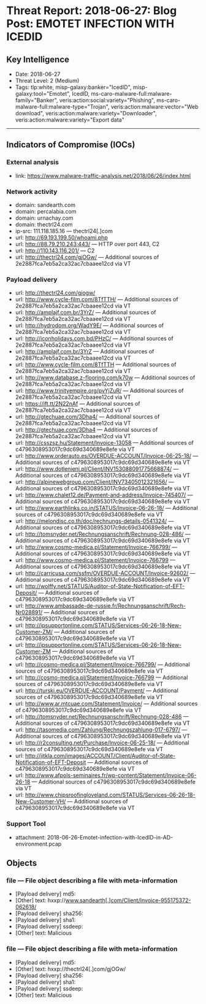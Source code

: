 # Threat Report: 2018-06-27: Blog Post: EMOTET INFECTION WITH ICEDID


## Key Intelligence
* Date: 2018-06-27
* Threat Level: 2 (Medium)
* Tags: tlp:white, misp-galaxy:banker="IcedID", misp-galaxy:tool="Emotet", IcedID, ms-caro-malware-full:malware-family="Banker", veris:action:social:variety="Phishing", ms-caro-malware-full:malware-type="Trojan", veris:action:malware:vector="Web download", veris:action:malware:variety="Downloader", veris:action:malware:variety="Export data"

---

## Indicators of Compromise (IOCs)
### External analysis
* link: https://www.malware-traffic-analysis.net/2018/06/26/index.html

### Network activity
* domain: sandearth.com
* domain: percalabia.com
* domain: urnachay.com
* domain: thectrl24.com
* ip-src: 111.118.185.16 — thectrl24[.]com
* url: http://69.193.199.50/whoami.php
* url: http://88.79.210.243:443/ — HTTP over port 443, C2
* url: http://110.143.116.201/ — C2
* url: http://thectrl24.com/gjOGw/ — Additional sources of 2e2887fca7eb5a2ca32ac7cbaaee12cd via VT

### Payload delivery
* url: http://thectrl24.com/gjogw/
* url: http://www.cycle-film.com/8TfTTH/ — Additional sources of 2e2887fca7eb5a2ca32ac7cbaaee12cd via VT
* url: http://amplajf.com.br/3YrZ/ — Additional sources of 2e2887fca7eb5a2ca32ac7cbaaee12cd via VT
* url: http://hydrodom.org/WadY9E/ — Additional sources of 2e2887fca7eb5a2ca32ac7cbaaee12cd via VT
* url: http://iconholidays.com.bd/PHzC/ — Additional sources of 2e2887fca7eb5a2ca32ac7cbaaee12cd via VT
* url: http://amplajf.com.br/3YrZ — Additional sources of 2e2887fca7eb5a2ca32ac7cbaaee12cd via VT
* url: http://www.cycle-film.com/8TfTTH — Additional sources of 2e2887fca7eb5a2ca32ac7cbaaee12cd via VT
* url: http://www.database.z-flooring.com/k70w — Additional sources of 2e2887fca7eb5a2ca32ac7cbaaee12cd via VT
* url: http://www.trinityempire.org/pvYjZuR/ — Additional sources of 2e2887fca7eb5a2ca32ac7cbaaee12cd via VT
* url: https://ift.tt/2N22nAf — Additional sources of 2e2887fca7eb5a2ca32ac7cbaaee12cd via VT
* url: http://gtechuae.com/3Dha4/ — Additional sources of 2e2887fca7eb5a2ca32ac7cbaaee12cd via VT
* url: http://gtechuae.com/3Dha4 — Additional sources of 2e2887fca7eb5a2ca32ac7cbaaee12cd via VT
* url: http://csszsz.hu/Statement/Invoice-13058 — Additional sources of c4796308953017c9dc69d340689e8efe via VT
* url: http://www.orderauto.es/OVERDUE-ACCOUNT/Invoice-06-25-18/ — Additional sources of c4796308953017c9dc69d340689e8efe via VT
* url: http://www.dotlenieni.pl/Client/INV153088091775668874/ — Additional sources of c4796308953017c9dc69d340689e8efe via VT
* url: http://alpinewebgroup.com/Client/INV73405012321656/ — Additional sources of c4796308953017c9dc69d340689e8efe via VT
* url: http://www.chalet12.de/Payment-and-address/Invoice-745407/ — Additional sources of c4796308953017c9dc69d340689e8efe via VT
* url: http://www.earthlinks.co.in/STATUS/Invoice-06-26-18/ — Additional sources of c4796308953017c9dc69d340689e8efe via VT
* url: http://melondisc.co.th/doc/rechnungs-details-0541324/ — Additional sources of c4796308953017c9dc69d340689e8efe via VT
* url: http://tomsnyder.net/Rechnungsanschrift/Rechnung-028-486/ — Additional sources of c4796308953017c9dc69d340689e8efe via VT
* url: http://www.cosmo-medica.pl/Statement/Invoice-766799/ — Additional sources of c4796308953017c9dc69d340689e8efe via VT
* url: http://www.cosmo-medica.pl/Statement/Invoice-766799 — Additional sources of c4796308953017c9dc69d340689e8efe via VT
* url: http://carricusa.com/ssfm/OVERDUE-ACCOUNT/Invoice-92602/ — Additional sources of c4796308953017c9dc69d340689e8efe via VT
* url: http://wolffy.net/STATUS/Auditor-of-State-Notification-of-EFT-Deposit/ — Additional sources of c4796308953017c9dc69d340689e8efe via VT
* url: http://www.ambassade-de-russie.fr/Rechnungsanschrift/Rech-Nr028891/ — Additional sources of c4796308953017c9dc69d340689e8efe via VT
* url: http://ipsupportonline.com/STATUS/Services-06-26-18-New-Customer-ZM/ — Additional sources of c4796308953017c9dc69d340689e8efe via VT
* url: http://ipsupportonline.com/STATUS/Services-06-26-18-New-Customer-ZM — Additional sources of c4796308953017c9dc69d340689e8efe via VT
* url: http://cosmo-medica.pl/Statement/Invoice-766799/ — Additional sources of c4796308953017c9dc69d340689e8efe via VT
* url: http://cosmo-medica.pl/Statement/Invoice-766799 — Additional sources of c4796308953017c9dc69d340689e8efe via VT
* url: http://turski.eu/OVERDUE-ACCOUNT/Payment/ — Additional sources of c4796308953017c9dc69d340689e8efe via VT
* url: http://www.ar.mtcuae.com/Statement/Invoice/ — Additional sources of c4796308953017c9dc69d340689e8efe via VT
* url: http://tomsnyder.net/Rechnungsanschrift/Rechnung-028-486 — Additional sources of c4796308953017c9dc69d340689e8efe via VT
* url: http://tasomedia.com/Zahlung/Rechnungszahlung-017-6797/ — Additional sources of c4796308953017c9dc69d340689e8efe via VT
* url: http://r2consulting.net/Purchase/Invoice-06-25-18/ — Additional sources of c4796308953017c9dc69d340689e8efe via VT
* url: http://jitkla.com/images/ACCOUNT/Client/Auditor-of-State-Notification-of-EFT-Deposit — Additional sources of c4796308953017c9dc69d340689e8efe via VT
* url: http://www.afpols-seminaires.fr/wp-content/Statement/Invoice-06-26-18 — Additional sources of c4796308953017c9dc69d340689e8efe via VT
* url: http://www.chipsroofingloveland.com/STATUS/Services-06-26-18-New-Customer-VH/ — Additional sources of c4796308953017c9dc69d340689e8efe via VT

### Support Tool
* attachment: 2018-06-26-Emotet-infection-with-IcedID-in-AD-environment.pcap

## Objects
### file — File object describing a file with meta-information
* [Payload delivery] md5: <md5>
* [Other] text: hxxp://www.sandearth[.]com/Client/Invoice-955175372-062618/
* [Payload delivery] sha256: <sha256>
* [Payload delivery] sha1: <sha1>
* [Payload delivery] ssdeep: <ssdeep>
* [Other] text: Malicious

### file — File object describing a file with meta-information
* [Payload delivery] md5: <md5>
* [Other] text: hxxp://thectrl24[.]com/gjOGw/
* [Payload delivery] sha256: <sha256>
* [Payload delivery] sha1: <sha1>
* [Payload delivery] ssdeep: <ssdeep>
* [Other] text: Malicious
